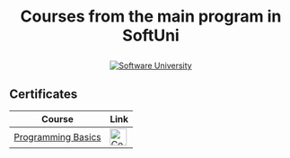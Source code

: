 # <p align="center"> Courses from the main program in SoftUni <p>

<a href="https://softuni.bg/trainings/courses" rel="Courses">
<p align="center"><img src="https://i.ibb.co/Hd8K1fn/Software-University-logo-horizontal.png" alt="Software University"></p>
<a/>
  
<h2> Certificates </h2>

|**Course**|**Link**| 
|---|---|
|<a href="https://softuni.bg/trainings/2969/programming-basics-with-java-june-2020" > Programming Basics </a>   | <a href="https://softuni.bg/certificates/details/85355/6878f4c1"> <img width="30px" height="30px" src="https://i.ibb.co/Q8PjdjC/istockphoto-1136599028-612x612.png" alt="Certificate Link"></a> |
